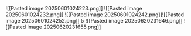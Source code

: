 ![[Pasted image 20250601024223.png]]
![[Pasted image 20250601024232.png]]
![[Pasted image 20250601024242.png]]![[Pasted image 20250601024252.png]]
5
![[Pasted image 20250620231646.png]]
![[Pasted image 20250620231655.png]]
